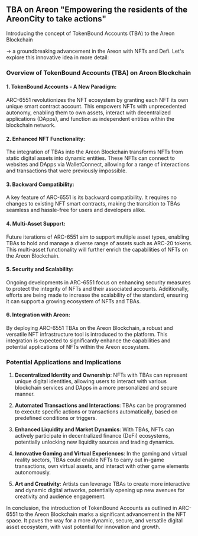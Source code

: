 ## TBA on Areon "Empowering the residents of the AreonCity to take actions"

Introducing the concept of TokenBound Accounts (TBA) to the Areon Blockchain 

-> a groundbreaking advancement in the Areon with NFTs and Defi. Let's explore this innovative idea in more detail:

### Overview of TokenBound Accounts (TBA) on Areon Blockchain

#### 1. **TokenBound Accounts - A New Paradigm**: 
   ARC-6551 revolutionizes the NFT ecosystem by granting each NFT its own unique smart contract account. This empowers NFTs with unprecedented autonomy, enabling them to own assets, interact with decentralized applications (DApps), and function as independent entities within the blockchain network.

#### 2. **Enhanced NFT Functionality**:
   The integration of TBAs into the Areon Blockchain transforms NFTs from static digital assets into dynamic entities. These NFTs can connect to websites and DApps via WalletConnect, allowing for a range of interactions and transactions that were previously impossible.

#### 3. **Backward Compatibility**:
   A key feature of ARC-6551 is its backward compatibility. It requires no changes to existing NFT smart contracts, making the transition to TBAs seamless and hassle-free for users and developers alike.

#### 4. **Multi-Asset Support**:
   Future iterations of ARC-6551 aim to support multiple asset types, enabling TBAs to hold and manage a diverse range of assets such as ARC-20 tokens. This multi-asset functionality will further enrich the capabilities of NFTs on the Areon Blockchain.

#### 5. **Security and Scalability**:
   Ongoing developments in ARC-6551 focus on enhancing security measures to protect the integrity of NFTs and their associated accounts. Additionally, efforts are being made to increase the scalability of the standard, ensuring it can support a growing ecosystem of NFTs and TBAs.

#### 6. **Integration with Areon**:
   By deploying ARC-6551 TBAs on the Areon Blockchain, a robust and versatile NFT infrastructure tool is introduced to the platform. This integration is expected to significantly enhance the capabilities and potential applications of NFTs within the Areon ecosystem.

### Potential Applications and Implications

1. **Decentralized Identity and Ownership**: NFTs with TBAs can represent unique digital identities, allowing users to interact with various blockchain services and DApps in a more personalized and secure manner.

2. **Automated Transactions and Interactions**: TBAs can be programmed to execute specific actions or transactions automatically, based on predefined conditions or triggers.

3. **Enhanced Liquidity and Market Dynamics**: With TBAs, NFTs can actively participate in decentralized finance (DeFi) ecosystems, potentially unlocking new liquidity sources and trading dynamics.

4. **Innovative Gaming and Virtual Experiences**: In the gaming and virtual reality sectors, TBAs could enable NFTs to carry out in-game transactions, own virtual assets, and interact with other game elements autonomously.

5. **Art and Creativity**: Artists can leverage TBAs to create more interactive and dynamic digital artworks, potentially opening up new avenues for creativity and audience engagement.

In conclusion, the introduction of TokenBound Accounts as outlined in ARC-6551 to the Areon Blockchain marks a significant advancement in the NFT space. It paves the way for a more dynamic, secure, and versatile digital asset ecosystem, with vast potential for innovation and growth.